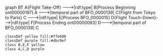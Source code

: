graph BT
    A{Flight Take-Off} --->|rdf:type| B[Process Beginning ont00000197]
    A --->|temporal part of BFO_0000139| C{Flight from Tokyo to Paris}
    C --->|rdf:type| E[Process 
    BFO_0000015]
    D{Flight Touch-Down}--->|rdf:type| F[Process Ending ont00000083]
    D--->|temporal part of BFO_0000139| C

    classDef yellow fill:#ffe680
    classDef purple fill:#dbc9ef
    class B,E,F yellow
    class A,C,D purple
